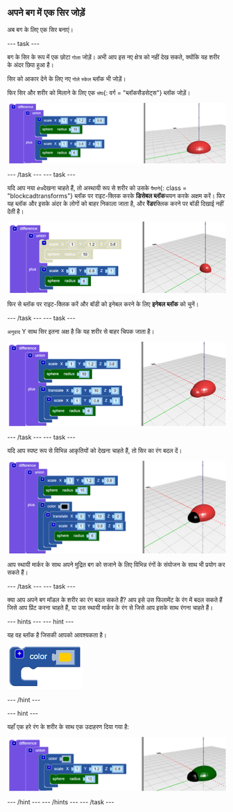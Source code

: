 ## अपने बग में एक सिर जोड़ें

अब बग के लिए एक सिर बनाएं।

--- task ---

बग के सिर के रूप में एक छोटा `गोला` जोड़ें। अभी आप इस नए क्षेत्र को नहीं देख सकते, क्योंकि यह शरीर के अंदर छिपा हुआ है।

सिर को आकार देने के लिए नए `गोले` `स्केल` ब्लॉक भी जोड़ें।

फिर सिर और शरीर को मिलाने के लिए एक `संघ`{: वर्ग = "ब्लॉकसैडसेट्स"} ब्लॉक जोड़ें।

![स्क्रीनशॉट](images/bug-head-hidden.png)

--- /task --- --- task ---

यदि आप नया `क्षेत्र`देखना चाहते हैं, तो अस्थायी रूप से शरीर को उसके `पैमाने`{: class = "blockcadtransforms"} ब्लॉक पर राइट-क्लिक करके **डिसेबल ब्लॉक**चयन करके अक्षम करें। फिर यह ब्लॉक और इसके अंदर के लोगों को बाहर निकाला जाता है, और **रेंडर**क्लिक करने पर बॉडी दिखाई नहीं देती है।

![स्क्रीनशॉट](images/bug-disable.png)

फिर से ब्लॉक पर राइट-क्लिक करें और बॉडी को इनेबल करने के लिए **इनेबल ब्लॉक** को चुनें।

--- /task --- --- task ---

`अनुवाद` Y साथ सिर इतना अक्ष है कि यह शरीर से बाहर चिपक जाता है।

  ![स्क्रीनशॉट](images/bug-head.png)

--- /task --- --- task ---

यदि आप स्पष्ट रूप से विभिन्न आकृतियों को देखना चाहते हैं, तो सिर का रंग बदल दें।

![स्क्रीनशॉट](images/bug-head-black.png)

आप स्थायी मार्कर के साथ अपने मुद्रित बग को सजाने के लिए विभिन्न रंगों के संयोजन के साथ भी प्रयोग कर सकते हैं।

--- /task --- --- task ---

क्या आप अपने बग मॉडल के शरीर का रंग बदल सकते हैं? आप इसे उस फिलामेंट के रंग में बदल सकते हैं जिसे आप प्रिंट करना चाहते हैं, या उस स्थायी मार्कर के रंग से जिसे आप इसके साथ रंगना चाहते हैं।

--- hints --- --- hint ---

यह वह ब्लॉक है जिसकी आपको आवश्यकता है।

![स्क्रीनशॉट](images/bug-colour-block.png)

--- /hint ---

--- hint ---

यहाँ एक हरे रंग के शरीर के साथ एक उदाहरण दिया गया है:

![स्क्रीनशॉट](images/bug-body-colour.png)

--- /hint --- --- /hints --- --- /task ---




  
